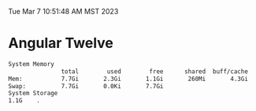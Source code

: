 Tue Mar  7 10:51:48 AM MST 2023

# Angular Twelve

```bash
System Memory
               total        used        free      shared  buff/cache   available
Mem:           7.7Gi       2.3Gi       1.1Gi       260Mi       4.3Gi       4.9Gi
Swap:          7.7Gi       0.0Ki       7.7Gi
System Storage
1.1G	.
```
```bash
